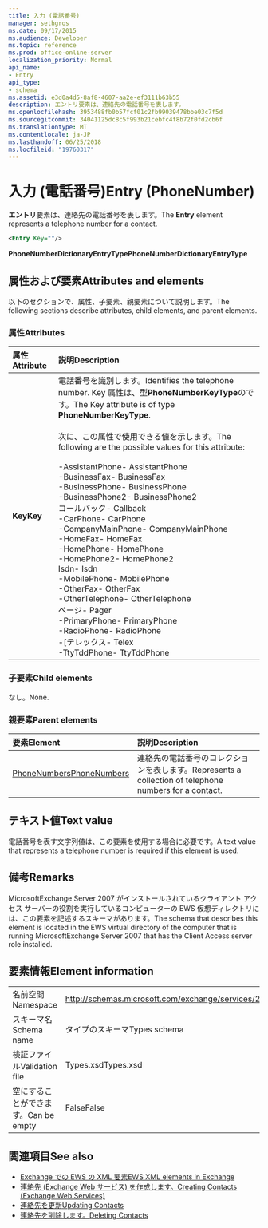 ```yaml
---
title: 入力 (電話番号)
manager: sethgros
ms.date: 09/17/2015
ms.audience: Developer
ms.topic: reference
ms.prod: office-online-server
localization_priority: Normal
api_name:
- Entry
api_type:
- schema
ms.assetid: e3d0a4d5-8af8-4607-aa2e-ef3111b63b55
description: エントリ要素は、連絡先の電話番号を表します。
ms.openlocfilehash: 3953488fb0b57fcf01c2fb99039478bbe03c7f5d
ms.sourcegitcommit: 34041125dc8c5f993b21cebfc4f8b72f0fd2cb6f
ms.translationtype: MT
ms.contentlocale: ja-JP
ms.lasthandoff: 06/25/2018
ms.locfileid: "19760317"
---
```

# <a name="entry-phonenumber"></a><span data-ttu-id="5e537-103">入力 (電話番号)</span><span class="sxs-lookup"><span data-stu-id="5e537-103">Entry (PhoneNumber)</span></span>

<span data-ttu-id="5e537-104">**エントリ**要素は、連絡先の電話番号を表します。</span><span class="sxs-lookup"><span data-stu-id="5e537-104">The **Entry** element represents a telephone number for a contact.</span></span> 
  
```xml
<Entry Key=""/>
```

 <span data-ttu-id="5e537-105">**PhoneNumberDictionaryEntryType**</span><span class="sxs-lookup"><span data-stu-id="5e537-105">**PhoneNumberDictionaryEntryType**</span></span>
## <a name="attributes-and-elements"></a><span data-ttu-id="5e537-106">属性および要素</span><span class="sxs-lookup"><span data-stu-id="5e537-106">Attributes and elements</span></span>

<span data-ttu-id="5e537-107">以下のセクションで、属性、子要素、親要素について説明します。</span><span class="sxs-lookup"><span data-stu-id="5e537-107">The following sections describe attributes, child elements, and parent elements.</span></span>
  
### <a name="attributes"></a><span data-ttu-id="5e537-108">属性</span><span class="sxs-lookup"><span data-stu-id="5e537-108">Attributes</span></span>

|<span data-ttu-id="5e537-109">**属性**</span><span class="sxs-lookup"><span data-stu-id="5e537-109">**Attribute**</span></span>|<span data-ttu-id="5e537-110">**説明**</span><span class="sxs-lookup"><span data-stu-id="5e537-110">**Description**</span></span>|
|:-----|:-----|
|<span data-ttu-id="5e537-111">**Key**</span><span class="sxs-lookup"><span data-stu-id="5e537-111">**Key**</span></span> <br/> | <span data-ttu-id="5e537-112">電話番号を識別します。</span><span class="sxs-lookup"><span data-stu-id="5e537-112">Identifies the telephone number.</span></span> <span data-ttu-id="5e537-113">Key 属性は、型**PhoneNumberKeyType**のです。</span><span class="sxs-lookup"><span data-stu-id="5e537-113">The Key attribute is of type **PhoneNumberKeyType**.</span></span><br/><br/> <span data-ttu-id="5e537-114">次に、この属性で使用できる値を示します。</span><span class="sxs-lookup"><span data-stu-id="5e537-114">The following are the possible values for this attribute:</span></span><br/><br/><span data-ttu-id="5e537-115">-AssistantPhone</span><span class="sxs-lookup"><span data-stu-id="5e537-115">-  AssistantPhone</span></span>  <br/><span data-ttu-id="5e537-116">-BusinessFax</span><span class="sxs-lookup"><span data-stu-id="5e537-116">-  BusinessFax</span></span>  <br/><span data-ttu-id="5e537-117">-BusinessPhone</span><span class="sxs-lookup"><span data-stu-id="5e537-117">-  BusinessPhone</span></span>  <br/><span data-ttu-id="5e537-118">-BusinessPhone2</span><span class="sxs-lookup"><span data-stu-id="5e537-118">-  BusinessPhone2</span></span>  <br/><span data-ttu-id="5e537-119">コールバック</span><span class="sxs-lookup"><span data-stu-id="5e537-119">-  Callback</span></span>  <br/><span data-ttu-id="5e537-120">-CarPhone</span><span class="sxs-lookup"><span data-stu-id="5e537-120">-  CarPhone</span></span>  <br/><span data-ttu-id="5e537-121">-CompanyMainPhone</span><span class="sxs-lookup"><span data-stu-id="5e537-121">-  CompanyMainPhone</span></span>  <br/><span data-ttu-id="5e537-122">-HomeFax</span><span class="sxs-lookup"><span data-stu-id="5e537-122">-  HomeFax</span></span>  <br/><span data-ttu-id="5e537-123">-HomePhone</span><span class="sxs-lookup"><span data-stu-id="5e537-123">-  HomePhone</span></span>  <br/><span data-ttu-id="5e537-124">-HomePhone2</span><span class="sxs-lookup"><span data-stu-id="5e537-124">-  HomePhone2</span></span>  <br/><span data-ttu-id="5e537-125">Isdn</span><span class="sxs-lookup"><span data-stu-id="5e537-125">-  Isdn</span></span>  <br/><span data-ttu-id="5e537-126">-MobilePhone</span><span class="sxs-lookup"><span data-stu-id="5e537-126">-  MobilePhone</span></span>  <br/><span data-ttu-id="5e537-127">-OtherFax</span><span class="sxs-lookup"><span data-stu-id="5e537-127">-  OtherFax</span></span>  <br/><span data-ttu-id="5e537-128">-OtherTelephone</span><span class="sxs-lookup"><span data-stu-id="5e537-128">-  OtherTelephone</span></span>  <br/><span data-ttu-id="5e537-129">ページ</span><span class="sxs-lookup"><span data-stu-id="5e537-129">-  Pager</span></span>  <br/><span data-ttu-id="5e537-130">-PrimaryPhone</span><span class="sxs-lookup"><span data-stu-id="5e537-130">-  PrimaryPhone</span></span>  <br/><span data-ttu-id="5e537-131">-RadioPhone</span><span class="sxs-lookup"><span data-stu-id="5e537-131">-  RadioPhone</span></span>  <br/><span data-ttu-id="5e537-132">-[テレックス</span><span class="sxs-lookup"><span data-stu-id="5e537-132">-  Telex</span></span>  <br/><span data-ttu-id="5e537-133">-TtyTddPhone</span><span class="sxs-lookup"><span data-stu-id="5e537-133">-  TtyTddPhone</span></span>  <br/> |
   
### <a name="child-elements"></a><span data-ttu-id="5e537-134">子要素</span><span class="sxs-lookup"><span data-stu-id="5e537-134">Child elements</span></span>

<span data-ttu-id="5e537-135">なし。</span><span class="sxs-lookup"><span data-stu-id="5e537-135">None.</span></span>
  
### <a name="parent-elements"></a><span data-ttu-id="5e537-136">親要素</span><span class="sxs-lookup"><span data-stu-id="5e537-136">Parent elements</span></span>

|<span data-ttu-id="5e537-137">**要素**</span><span class="sxs-lookup"><span data-stu-id="5e537-137">**Element**</span></span>|<span data-ttu-id="5e537-138">**説明**</span><span class="sxs-lookup"><span data-stu-id="5e537-138">**Description**</span></span>|
|:-----|:-----|
|[<span data-ttu-id="5e537-139">PhoneNumbers</span><span class="sxs-lookup"><span data-stu-id="5e537-139">PhoneNumbers</span></span>](phonenumbers.md) <br/> |<span data-ttu-id="5e537-140">連絡先の電話番号のコレクションを表します。</span><span class="sxs-lookup"><span data-stu-id="5e537-140">Represents a collection of telephone numbers for a contact.</span></span>  <br/> |
   
## <a name="text-value"></a><span data-ttu-id="5e537-141">テキスト値</span><span class="sxs-lookup"><span data-stu-id="5e537-141">Text value</span></span>

<span data-ttu-id="5e537-142">電話番号を表す文字列値は、この要素を使用する場合に必要です。</span><span class="sxs-lookup"><span data-stu-id="5e537-142">A text value that represents a telephone number is required if this element is used.</span></span>
  
## <a name="remarks"></a><span data-ttu-id="5e537-143">備考</span><span class="sxs-lookup"><span data-stu-id="5e537-143">Remarks</span></span>

<span data-ttu-id="5e537-144">MicrosoftExchange Server 2007 がインストールされているクライアント アクセス サーバーの役割を実行しているコンピューターの EWS 仮想ディレクトリには、この要素を記述するスキーマがあります。</span><span class="sxs-lookup"><span data-stu-id="5e537-144">The schema that describes this element is located in the EWS virtual directory of the computer that is running MicrosoftExchange Server 2007 that has the Client Access server role installed.</span></span>
  
## <a name="element-information"></a><span data-ttu-id="5e537-145">要素情報</span><span class="sxs-lookup"><span data-stu-id="5e537-145">Element information</span></span>

|||
|:-----|:-----|
|<span data-ttu-id="5e537-146">名前空間</span><span class="sxs-lookup"><span data-stu-id="5e537-146">Namespace</span></span>  <br/> |http://schemas.microsoft.com/exchange/services/2006/types  <br/> |
|<span data-ttu-id="5e537-147">スキーマ名</span><span class="sxs-lookup"><span data-stu-id="5e537-147">Schema name</span></span>  <br/> |<span data-ttu-id="5e537-148">タイプのスキーマ</span><span class="sxs-lookup"><span data-stu-id="5e537-148">Types schema</span></span>  <br/> |
|<span data-ttu-id="5e537-149">検証ファイル</span><span class="sxs-lookup"><span data-stu-id="5e537-149">Validation file</span></span>  <br/> |<span data-ttu-id="5e537-150">Types.xsd</span><span class="sxs-lookup"><span data-stu-id="5e537-150">Types.xsd</span></span>  <br/> |
|<span data-ttu-id="5e537-151">空にすることができます。</span><span class="sxs-lookup"><span data-stu-id="5e537-151">Can be empty</span></span>  <br/> |<span data-ttu-id="5e537-152">False</span><span class="sxs-lookup"><span data-stu-id="5e537-152">False</span></span>  <br/> |
   
## <a name="see-also"></a><span data-ttu-id="5e537-153">関連項目</span><span class="sxs-lookup"><span data-stu-id="5e537-153">See also</span></span>

- [<span data-ttu-id="5e537-154">Exchange での EWS の XML 要素</span><span class="sxs-lookup"><span data-stu-id="5e537-154">EWS XML elements in Exchange</span></span>](ews-xml-elements-in-exchange.md)
- [<span data-ttu-id="5e537-155">連絡先 (Exchange Web サービス) を作成します。</span><span class="sxs-lookup"><span data-stu-id="5e537-155">Creating Contacts (Exchange Web Services)</span></span>](http://msdn.microsoft.com/library/4845917e-70d1-481c-bbd7-011ec6571789%28Office.15%29.aspx) 
- [<span data-ttu-id="5e537-156">連絡先を更新</span><span class="sxs-lookup"><span data-stu-id="5e537-156">Updating Contacts</span></span>](http://msdn.microsoft.com/library/9a865953-b94a-4229-b632-2dee433314be%28Office.15%29.aspx)  
- [<span data-ttu-id="5e537-157">連絡先を削除します。</span><span class="sxs-lookup"><span data-stu-id="5e537-157">Deleting Contacts</span></span>](http://msdn.microsoft.com/library/fcc3dc84-cd3e-455e-a1a7-ae6921c9b588%28Office.15%29.aspx)

